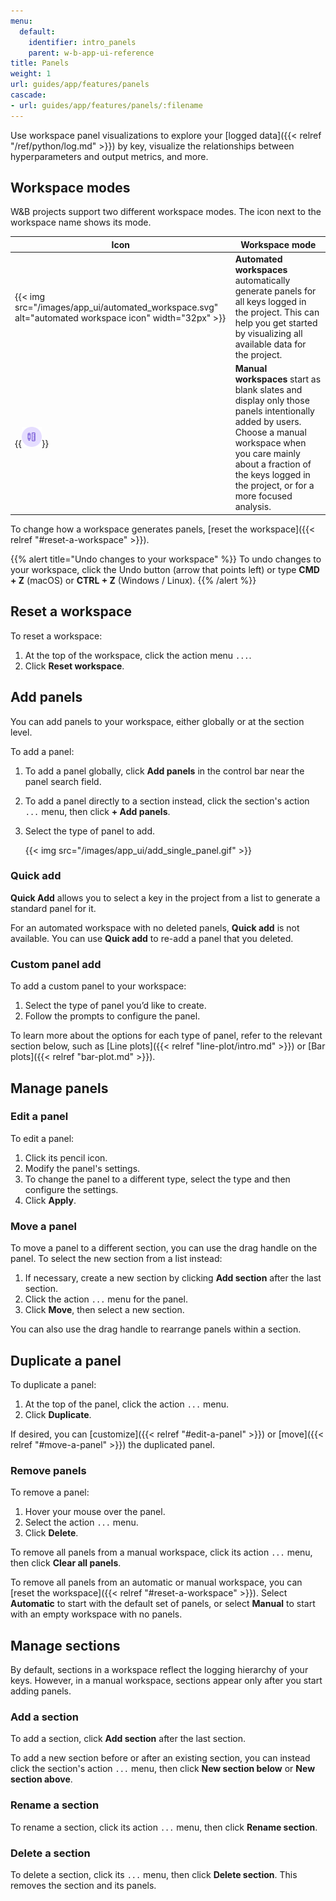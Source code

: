 ```yaml
---
menu:
  default:
    identifier: intro_panels
    parent: w-b-app-ui-reference
title: Panels
weight: 1
url: guides/app/features/panels
cascade:
- url: guides/app/features/panels/:filename
---
```


Use workspace panel visualizations to explore your [logged data]({{< relref "/ref/python/log.md" >}}) by key, visualize the relationships between hyperparameters and output metrics, and more. 

## Workspace modes

W&B projects support two different workspace modes. The icon next to the workspace name shows its mode. 

| Icon | Workspace mode |
| --- | --- |
| {{< img src="/images/app_ui/automated_workspace.svg" alt="automated workspace icon" width="32px" >}} | **Automated workspaces** automatically generate panels for all keys logged in the project. This can help you get started by visualizing all available data for the project. |
| {{<img src="/images/app_ui/manual_workspace.svg" alt="manual workspace icon" width="32px" >}} | **Manual workspaces** start as blank slates and display only those panels intentionally added by users. Choose a manual workspace when you care mainly about a fraction of the keys logged in the project, or for a more focused analysis. |

To change how a workspace generates panels, [reset the workspace]({{< relref "#reset-a-workspace" >}}).

{{% alert title="Undo changes to your workspace" %}} 
To undo changes to your workspace, click the Undo button (arrow that points left) or type **CMD + Z** (macOS) or **CTRL + Z** (Windows / Linux).
{{% /alert %}}

## Reset a workspace

To reset a workspace:

1. At the top of the workspace, click the action menu `...`.
1. Click **Reset workspace**.

## Add panels

You can add panels to your workspace, either globally or at the section level.

To add a panel:

1. To add a panel globally, click **Add panels** in the control bar near the panel search field.
1. To add a panel directly to a section instead, click the section's action `...` menu, then click **+ Add panels**.
1. Select the type of panel to add.
   
   {{< img src="/images/app_ui/add_single_panel.gif" >}}

### Quick add

**Quick Add** allows you to select a key in the project from a list to generate a standard panel for it.

For an automated workspace with no deleted panels, **Quick add** is not available. You can use **Quick add** to re-add a panel that you deleted.

### Custom panel add

To add a custom panel to your workspace:

1. Select the type of panel you’d like to create.
1. Follow the prompts to configure the panel.

To learn more about the options for each type of panel, refer to the relevant section below, such as [Line plots]({{< relref "line-plot/intro.md" >}}) or [Bar plots]({{< relref "bar-plot.md" >}}).

## Manage panels

### Edit a panel

To edit a panel:

1. Click its pencil icon.
1. Modify the panel's settings.
1. To change the panel to a different type, select the type and then configure the settings.
1. Click **Apply**.

### Move a panel

To move a panel to a different section, you can use the drag handle on the panel. To select the new section from a list instead:

1. If necessary, create a new section by clicking **Add section** after the last section.
1. Click the  action `...` menu for the panel.
1. Click **Move**, then select a new section.

You can also use the drag handle to rearrange panels within a section.

## Duplicate a panel

To duplicate a panel:

1. At the top of the panel, click the action `...` menu.
1. Click **Duplicate**.

If desired, you can [customize]({{< relref "#edit-a-panel" >}}) or [move]({{< relref "#move-a-panel" >}}) the duplicated panel.

### Remove panels

To remove a panel:

1. Hover your mouse over the panel.
1. Select the action `...` menu.
1. Click **Delete**.

To remove all panels from a manual workspace, click its action `...` menu, then click **Clear all panels**.

To remove all panels from an automatic or manual workspace, you can [reset the workspace]({{< relref "#reset-a-workspace" >}}). Select **Automatic** to start with the default set of panels, or select **Manual** to start with an empty workspace with no panels.

## Manage sections

By default, sections in a workspace reflect the logging hierarchy of your keys. However, in a manual workspace, sections appear only after you start adding panels.

### Add a section

To add a section, click **Add section** after the last section.

To add a new section before or after an existing section, you can instead click the section's action `...` menu, then click **New section below** or **New section above**.

### Rename a section

To rename a section, click its action `...` menu, then click **Rename section**.

### Delete a section

To delete a section, click its `...` menu, then click **Delete section**. This removes the section and its panels.
